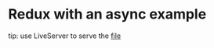 # Redux with an async example


tip: use LiveServer to serve the [file](lib/redux_app/redux_with_async_middleware/api/people.json)

